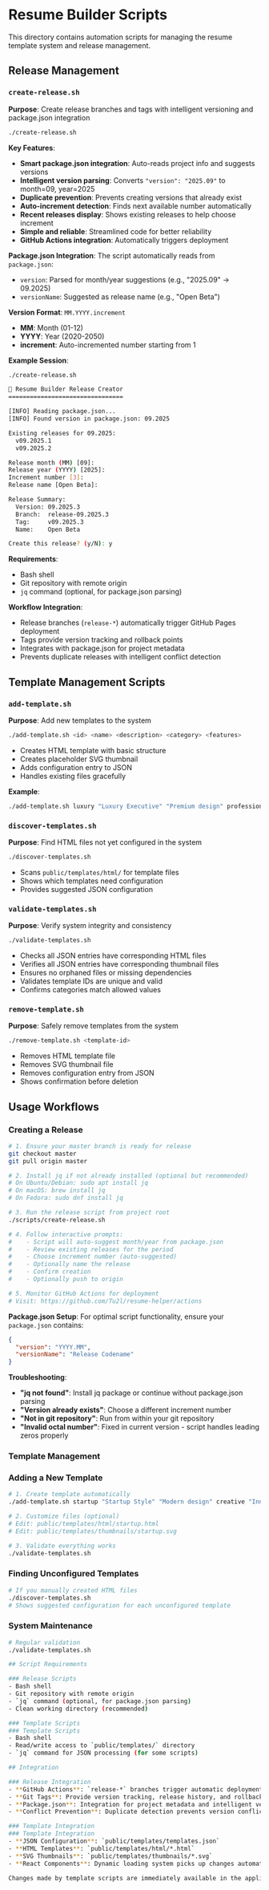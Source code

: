 # Resume Builder Scripts

This directory contains automation scripts for managing the resume template system and release management.

## Release Management

### `create-release.sh`
**Purpose**: Create release branches and tags with intelligent versioning and package.json integration
```bash
./create-release.sh
```

**Key Features**:
- **Smart package.json integration**: Auto-reads project info and suggests versions
- **Intelligent version parsing**: Converts `"version": "2025.09"` to month=09, year=2025
- **Duplicate prevention**: Prevents creating versions that already exist
- **Auto-increment detection**: Finds next available number automatically
- **Recent releases display**: Shows existing releases to help choose increment
- **Simple and reliable**: Streamlined code for better reliability
- **GitHub Actions integration**: Automatically triggers deployment

**Package.json Integration**:
The script automatically reads from `package.json`:
- `version`: Parsed for month/year suggestions (e.g., "2025.09" → 09.2025)
- `versionName`: Suggested as release name (e.g., "Open Beta") 

**Version Format**: `MM.YYYY.increment`
- **MM**: Month (01-12)
- **YYYY**: Year (2020-2050) 
- **increment**: Auto-incremented number starting from 1

**Example Session**:
```bash
./create-release.sh

🚀 Resume Builder Release Creator
================================

[INFO] Reading package.json...
[INFO] Found version in package.json: 09.2025

Existing releases for 09.2025:
  v09.2025.1
  v09.2025.2

Release month (MM) [09]: 
Release year (YYYY) [2025]: 
Increment number [3]: 
Release name [Open Beta]: 

Release Summary:
  Version: 09.2025.3
  Branch:  release-09.2025.3
  Tag:     v09.2025.3
  Name:    Open Beta

Create this release? (y/N): y
```

**Requirements**:
- Bash shell
- Git repository with remote origin
- `jq` command (optional, for package.json parsing)

**Workflow Integration**:
- Release branches (`release-*`) automatically trigger GitHub Pages deployment
- Tags provide version tracking and rollback points
- Integrates with package.json for project metadata
- Prevents duplicate releases with intelligent conflict detection

## Template Management Scripts

### `add-template.sh`
**Purpose**: Add new templates to the system
```bash
./add-template.sh <id> <name> <description> <category> <features>
```
- Creates HTML template with basic structure
- Creates placeholder SVG thumbnail  
- Adds configuration entry to JSON
- Handles existing files gracefully

**Example**:
```bash
./add-template.sh luxury "Luxury Executive" "Premium design" professional "Luxury,Premium,Executive"
```

### `discover-templates.sh`
**Purpose**: Find HTML files not yet configured in the system
```bash
./discover-templates.sh
```
- Scans `public/templates/html/` for template files
- Shows which templates need configuration
- Provides suggested JSON configuration

### `validate-templates.sh`
**Purpose**: Verify system integrity and consistency
```bash
./validate-templates.sh
```
- Checks all JSON entries have corresponding HTML files
- Verifies all JSON entries have corresponding thumbnail files
- Ensures no orphaned files or missing dependencies
- Validates template IDs are unique and valid
- Confirms categories match allowed values

### `remove-template.sh`
**Purpose**: Safely remove templates from the system
```bash
./remove-template.sh <template-id>
```
- Removes HTML template file
- Removes SVG thumbnail file
- Removes configuration entry from JSON
- Shows confirmation before deletion

## Usage Workflows

### Creating a Release
```bash
# 1. Ensure your master branch is ready for release
git checkout master
git pull origin master

# 2. Install jq if not already installed (optional but recommended)
# On Ubuntu/Debian: sudo apt install jq
# On macOS: brew install jq
# On Fedora: sudo dnf install jq

# 3. Run the release script from project root
./scripts/create-release.sh

# 4. Follow interactive prompts:
#    - Script will auto-suggest month/year from package.json
#    - Review existing releases for the period
#    - Choose increment number (auto-suggested)
#    - Optionally name the release
#    - Confirm creation
#    - Optionally push to origin

# 5. Monitor GitHub Actions for deployment
# Visit: https://github.com/Tu2l/resume-helper/actions
```

**Package.json Setup**:
For optimal script functionality, ensure your `package.json` contains:
```json
{
  "version": "YYYY.MM",
  "versionName": "Release Codename"
}
```

**Troubleshooting**:
- **"jq not found"**: Install jq package or continue without package.json parsing
- **"Version already exists"**: Choose a different increment number
- **"Not in git repository"**: Run from within your git repository
- **"Invalid octal number"**: Fixed in current version - script handles leading zeros properly

### Template Management

### Adding a New Template
```bash
# 1. Create template automatically
./add-template.sh startup "Startup Style" "Modern design" creative "Innovative,Modern"

# 2. Customize files (optional)
# Edit: public/templates/html/startup.html
# Edit: public/templates/thumbnails/startup.svg

# 3. Validate everything works
./validate-templates.sh
```

### Finding Unconfigured Templates
```bash
# If you manually created HTML files
./discover-templates.sh
# Shows suggested configuration for each unconfigured template
```

### System Maintenance
```bash
# Regular validation
./validate-templates.sh

## Script Requirements

### Release Scripts
- Bash shell
- Git repository with remote origin
- `jq` command (optional, for package.json parsing)
- Clean working directory (recommended)

### Template Scripts
### Template Scripts
- Bash shell
- Read/write access to `public/templates/` directory
- `jq` command for JSON processing (for some scripts)

## Integration

### Release Integration
- **GitHub Actions**: `release-*` branches trigger automatic deployment to GitHub Pages
- **Git Tags**: Provide version tracking, release history, and rollback points
- **Package.json**: Integration for project metadata and intelligent version suggestions
- **Conflict Prevention**: Duplicate detection prevents version conflicts and deployment issues

### Template Integration
### Template Integration
- **JSON Configuration**: `public/templates/templates.json`
- **HTML Templates**: `public/templates/html/*.html`
- **SVG Thumbnails**: `public/templates/thumbnails/*.svg`
- **React Components**: Dynamic loading system picks up changes automatically

Changes made by template scripts are immediately available in the application without requiring code compilation or server restart.

